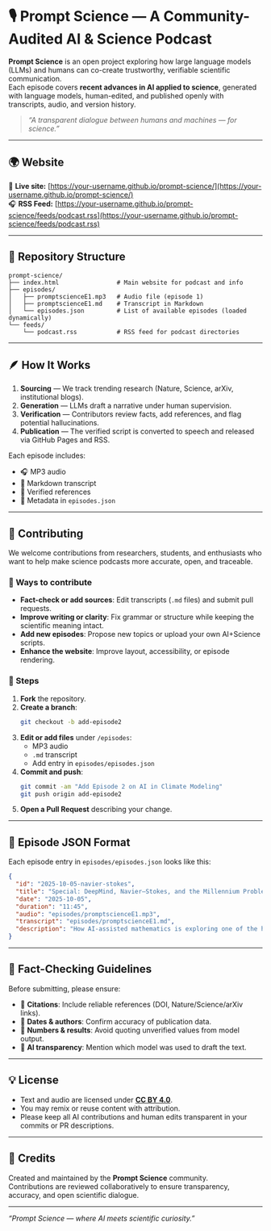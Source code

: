 
# 🎙️ Prompt Science — A Community-Audited AI & Science Podcast

**Prompt Science** is an open project exploring how large language models (LLMs) and humans can co-create trustworthy, verifiable scientific communication.  
Each episode covers **recent advances in AI applied to science**, generated with language models, human-edited, and published openly with transcripts, audio, and version history.

> _“A transparent dialogue between humans and machines — for science.”_

---

## 🌍 Website

📡 **Live site:** [https://your-username.github.io/prompt-science/](https://your-username.github.io/prompt-science/)  
🎧 **RSS Feed:** [https://your-username.github.io/prompt-science/feeds/podcast.rss](https://your-username.github.io/prompt-science/feeds/podcast.rss)

---

## 🧩 Repository Structure

```
prompt-science/
├── index.html                # Main website for podcast and info
├── episodes/
│   ├── promptscienceE1.mp3   # Audio file (episode 1)
│   ├── promptscienceE1.md    # Transcript in Markdown
│   └── episodes.json         # List of available episodes (loaded dynamically)
└── feeds/
    └── podcast.rss           # RSS feed for podcast directories
```

---

## 🪶 How It Works

1. **Sourcing** — We track trending research (Nature, Science, arXiv, institutional blogs).  
2. **Generation** — LLMs draft a narrative under human supervision.  
3. **Verification** — Contributors review facts, add references, and flag potential hallucinations.  
4. **Publication** — The verified script is converted to speech and released via GitHub Pages and RSS.  

Each episode includes:
- 🎧 MP3 audio  
- 📝 Markdown transcript  
- 🔗 Verified references  
- 📅 Metadata in `episodes.json`

---

## 🤝 Contributing

We welcome contributions from researchers, students, and enthusiasts who want to help make science podcasts more accurate, open, and traceable.

### 🧠 Ways to contribute
- **Fact-check or add sources**: Edit transcripts (`.md` files) and submit pull requests.  
- **Improve writing or clarity**: Fix grammar or structure while keeping the scientific meaning intact.  
- **Add new episodes**: Propose new topics or upload your own AI+Science scripts.  
- **Enhance the website**: Improve layout, accessibility, or episode rendering.

### 🧾 Steps

1. **Fork** the repository.  
2. **Create a branch**:
   ```bash
   git checkout -b add-episode2
   ```
3. **Edit or add files** under `/episodes`:
   - MP3 audio  
   - `.md` transcript  
   - Add entry in `episodes/episodes.json`
4. **Commit and push**:
   ```bash
   git commit -am "Add Episode 2 on AI in Climate Modeling"
   git push origin add-episode2
   ```
5. **Open a Pull Request** describing your change.

---

## 🧰 Episode JSON Format

Each episode entry in `episodes/episodes.json` looks like this:

```json
{
  "id": "2025-10-05-navier-stokes",
  "title": "Special: DeepMind, Navier–Stokes, and the Millennium Problem",
  "date": "2025-10-05",
  "duration": "11:45",
  "audio": "episodes/promptscienceE1.mp3",
  "transcript": "episodes/promptscienceE1.md",
  "description": "How AI-assisted mathematics is exploring one of the hardest open problems in fluid dynamics."
}
```

---

## 🧮 Fact-Checking Guidelines

Before submitting, please ensure:
- 🧾 **Citations**: Include reliable references (DOI, Nature/Science/arXiv links).  
- 📆 **Dates & authors**: Confirm accuracy of publication data.  
- 🔢 **Numbers & results**: Avoid quoting unverified values from model output.  
- 🤖 **AI transparency**: Mention which model was used to draft the text.

---

## 💡 License

- Text and audio are licensed under **[CC BY 4.0](https://creativecommons.org/licenses/by/4.0/)**.  
- You may remix or reuse content with attribution.  
- Please keep all AI contributions and human edits transparent in your commits or PR descriptions.

---

## 🌟 Credits

Created and maintained by the **Prompt Science** community.  
Contributions are reviewed collaboratively to ensure transparency, accuracy, and open scientific dialogue.

---

_“Prompt Science — where AI meets scientific curiosity.”_
